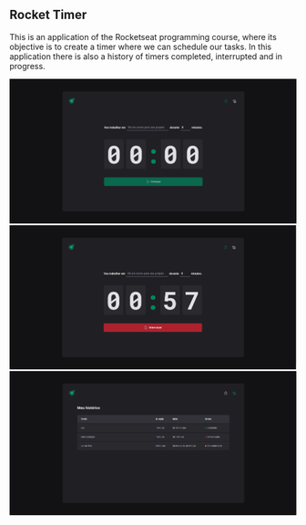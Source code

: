 ## Rocket Timer


This is an application of the Rocketseat programming course, where its objective is to create a timer where we can schedule our tasks. In this application there is also a history of timers completed, interrupted and in progress.

![alt text](src/assets/readmeGithubImgs/01%20img%20react.png)
![alt text](src/assets/readmeGithubImgs/02%20img%20react.png)
![alt text](src/assets/readmeGithubImgs/03%20img%20react.png)